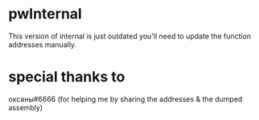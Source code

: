 # pwInternal
This version of internal is just outdated you'll need to update the function addresses manually.

# special thanks to
оксаны#6666 (for helping me by sharing the addresses & the dumped assembly)

